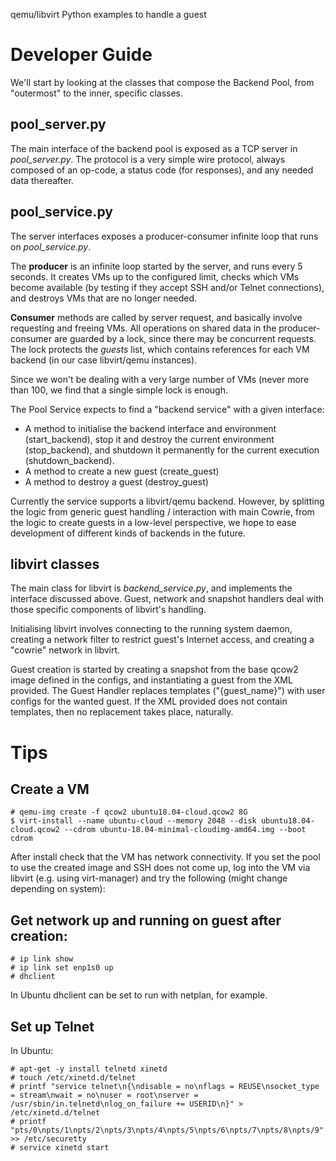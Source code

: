 qemu/libvirt Python examples to handle a guest

# Developer Guide
We'll start by looking at the classes that compose the Backend Pool, from "outermost" to the inner, specific classes.

## pool_server.py
The main interface of the backend pool is exposed as a TCP server in _pool\_server.py_. The protocol is a very simple 
wire protocol, always composed of an op-code, a status code (for responses), and any needed data thereafter.

## pool_service.py
The server interfaces exposes a producer-consumer infinite loop that runs on _pool\_service.py_.

The **producer** is an infinite loop started by the server, and runs every 5 seconds. It creates VMs up to the 
configured limit, checks which VMs become available (by testing if they accept SSH and/or Telnet connections), and 
destroys VMs that are no longer needed.

**Consumer** methods are called by server request, and basically involve requesting and freeing VMs. All operations on 
shared data in the producer-consumer are guarded by a lock, since there may be concurrent requests. The lock protects 
the _guests_ list, which contains references for each VM backend (in our case libvirt/qemu instances). 

Since we won't be dealing with a very large number of VMs (never more than 100, we find that a single simple lock is 
enough.

The Pool Service expects to find a "backend service" with a given interface:
* A method to initialise the backend interface and environment (start_backend), stop it and destroy the current 
environment (stop_backend), and shutdown it permanently for the current execution (shutdown_backend).
* A method to create a new guest (create_guest)
* A method to destroy a guest (destroy_guest)

Currently the service supports a libvirt/qemu backend. However, by splitting the logic from generic guest handling / 
interaction with main Cowrie, from the logic to create guests in a low-level perspective, we hope to ease development 
of different kinds of backends in the future.

## libvirt classes
The main class for libvirt is _backend\_service.py_, and implements the interface discussed above. Guest, network and 
snapshot handlers deal with those specific components of libvirt's handling.

Initialising libvirt involves connecting to the running system daemon, creating a network filter to restrict guest's 
Internet access, and creating a "cowrie" network in libvirt.

Guest creation is started by creating a snapshot from the base qcow2 image defined in the configs, and instantiating 
a guest from the XML provided. The Guest Handler replaces templates ("{guest_name}") with user configs for the wanted 
guest. If the XML provided does not contain templates, then no replacement takes place, naturally.


# Tips
## Create a VM
```
# qemu-img create -f qcow2 ubuntu18.04-cloud.qcow2 8G
$ virt-install --name ubuntu-cloud --memory 2048 --disk ubuntu18.04-cloud.qcow2 --cdrom ubuntu-18.04-minimal-cloudimg-amd64.img --boot cdrom
```

After install check that the VM has network connectivity. If you set the pool to use the created image and SSH does not come up, log into the VM via libvirt (e.g. using virt-manager) and try the following (might change depending on system):

## Get network up and running on guest after creation:
```
# ip link show
# ip link set enp1s0 up
# dhclient
```

In Ubuntu dhclient can be set to run with netplan, for example.

## Set up Telnet
In Ubuntu:
```
# apt-get -y install telnetd xinetd
# touch /etc/xinetd.d/telnet
# printf "service telnet\n{\ndisable = no\nflags = REUSE\nsocket_type = stream\nwait = no\nuser = root\nserver = /usr/sbin/in.telnetd\nlog_on_failure += USERID\n}" > /etc/xinetd.d/telnet
# printf "pts/0\npts/1\npts/2\npts/3\npts/4\npts/5\npts/6\npts/7\npts/8\npts/9" >> /etc/securetty
# service xinetd start
```

